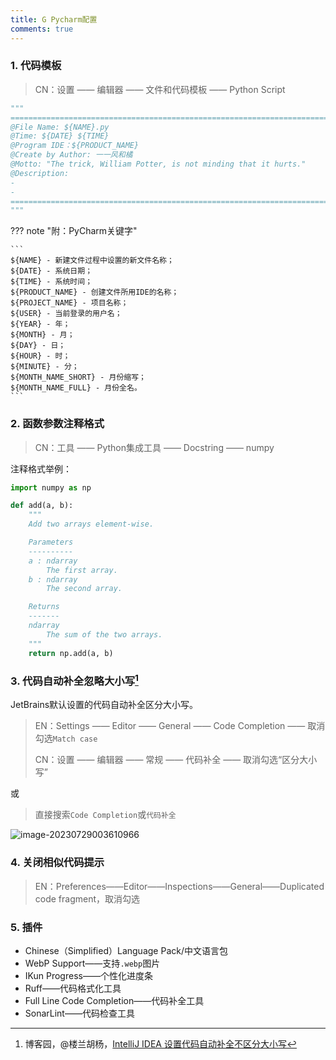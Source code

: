 ```yaml
---
title: G Pycharm配置
comments: true
---
```


### 1. 代码模板

>CN：设置 —— 编辑器 —— 文件和代码模板 —— Python Script


```python
"""
=========================================================================
@File Name: ${NAME}.py
@Time: ${DATE} ${TIME}
@Program IDE：${PRODUCT_NAME}
@Create by Author: 一一风和橘
@Motto: "The trick, William Potter, is not minding that it hurts."
@Description:
- 
- 
=========================================================================
"""
```

??? note "附：PyCharm关键字"

	```
	${NAME} - 新建文件过程中设置的新文件名称；
	${DATE} - 系统日期；
	${TIME} - 系统时间；
	${PRODUCT_NAME} - 创建文件所用IDE的名称；
	${PROJECT_NAME} - 项目名称；
	${USER} - 当前登录的用户名；
	${YEAR} - 年；
	${MONTH} - 月；
	${DAY} - 日；
	${HOUR} - 时；
	${MINUTE} - 分；
	${MONTH_NAME_SHORT} - 月份缩写；
	${MONTH_NAME_FULL} - 月份全名。
	```

### 2. 函数参数注释格式

>CN：工具 —— Python集成工具 —— Docstring —— numpy


注释格式举例：

```python
import numpy as np

def add(a, b):
    """
    Add two arrays element-wise.

    Parameters
    ----------
    a : ndarray
        The first array.
    b : ndarray
        The second array.

    Returns
    -------
    ndarray
        The sum of the two arrays.
    """
    return np.add(a, b)
```

### 3. 代码自动补全忽略大小写[^1]

JetBrains默认设置的代码自动补全区分大小写。

> EN：Settings —— Editor —— General —— Code Completion —— 取消勾选`Match case`
> 
> CN：设置 —— 编辑器 —— 常规 —— 代码补全 —— 取消勾选“区分大小写”

或

> 直接搜索`Code Completion`或`代码补全`


![image-20230729003610966](https://my-gallery-1306340269.cos.ap-beijing.myqcloud.com/mastermao/image-20230729003610966.png)

### 4. 关闭相似代码提示

> EN：Preferences——Editor——Inspections——General——Duplicated code fragment，取消勾选

### 5. 插件

* Chinese（Simplified）Language Pack/中文语言包 
* WebP Support——支持`.webp`图片
* IKun Progress——个性化进度条
* Ruff——代码格式化工具
* Full Line Code Completion——代码补全工具
* SonarLint——代码检查工具


[^1]: 博客园，@楼兰胡杨，[IntelliJ IDEA 设置代码自动补全不区分大小写](https://www.cnblogs.com/east7/p/15565729.html)
